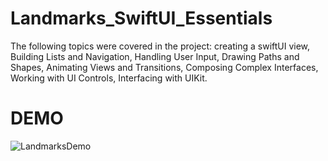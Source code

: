 # Landmarks_SwiftUI_Essentials

The following topics were covered in the project: creating a swiftUI view,
Building Lists and Navigation, Handling User Input, Drawing Paths and Shapes, Animating Views and Transitions, Composing Complex Interfaces, Working with UI Controls, Interfacing with UIKit.
# DEMO

![LandmarksDemo](https://user-images.githubusercontent.com/74534747/125826204-fd3e0ccc-e1db-48df-aafe-5f6f2736bd2e.gif)

